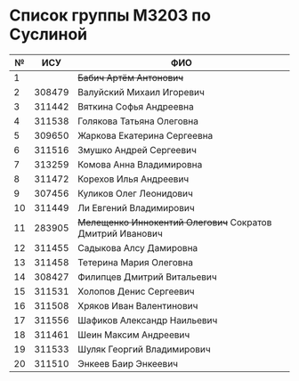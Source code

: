 # Список группы M3203 по Суслиной

| №  | ИСУ      | ФИО                                         
|----|----------|---------------------------------------------
| 1  | 	        |	~~Бабич Артём Антонович~~                       
| 2  | 	308479  |	Валуйский Михаил Игоревич                   
| 3  | 	311442  |	Вяткина Софья Андреевна
| 4  |	311538  |	Голякова Татьяна Олеговна
| 5  |	309650  |	Жаркова Екатерина Сергеевна
| 6	 |  311516  |	Змушко Андрей Сергеевич
| 7	 |  313259  |	Комова Анна Владимировна
| 8	 |  311472  |	Корехов Илья Андреевич
| 9	 |  307456  |	Куликов Олег Леонидович
| 10 |	311449  |	Ли Евгений Владимирович
| 11 |	283905  |	~~Мелещенко Иннокентий Олегович~~ Сократов Дмитрий Иванович
| 12 |	311455  |	Садыкова Алсу Дамировна
| 13 |	311458  |	Тетерина Мария Олеговна
| 14 |	308427  |	Филипцев Дмитрий Витальевич
| 15 |	311531  |	Холопов Денис Сергеевич
| 16 |	311508  |	Хряков Иван Валентинович
| 17 |	311556  |	Шафиков Александр Наильевич
| 18 |	311461	| Шеин Максим Андреевич
| 19 |	311533  |	Шуляк Георгий Владимирович
| 20 |	311510  |	Энкеев Баир Энкеевич

